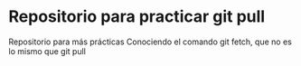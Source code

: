 # Repositorio para practicar git pull
Repositorio para más prácticas
Conociendo el comando git fetch, que no es lo mismo que git pull
